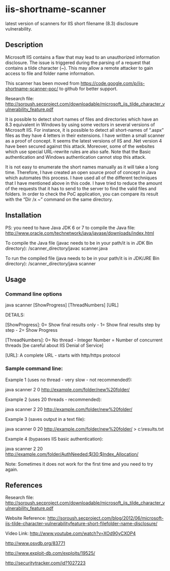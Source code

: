iis-shortname-scanner
=====================
latest version of scanners for IIS short filename (8.3) disclosure vulnerability.

Description
-----------
Microsoft IIS contains a flaw that may lead to an unauthorized information disclosure. The issue is triggered during the parsing of a request that contains a tilde character (~). This may allow a remote attacker to gain access to file and folder name information.

This scanner has been moved from https://code.google.com/p/iis-shortname-scanner-poc/ to github for better support.


Research file: http://soroush.secproject.com/downloadable/microsoft_iis_tilde_character_vulnerability_feature.pdf

It is possible to detect short names of files and directories which have an 8.3 equivalent in Windows by using some vectors in several versions of Microsoft IIS. For instance, it is possible to detect all short-names of “.aspx” files as they have 4 letters in their extensions. I have written a small scanner as a proof of concept. It seems the latest versions of IIS and .Net version 4 have been secured against this attack. Moreover, some of the websites which use special URL-rewrite rules are also safe. Note that the Basic authentication and Windows authentication cannot stop this attack.

It is not easy to enumerate the short names manually as it will take a long time. Therefore, I have created an open source proof of concept in Java which automates this process. I have used all of the different techniques that I have mentioned above in this code. I have tried to reduce the amount of the requests that it has to send to the server to find the valid files and folders. In order to check the PoC application, you can compare its result with the “Dir /x ~” command on the same directory.


Installation
------------

PS: you need to have Java JDK 6 or 7 to compile the Java file: http://www.oracle.com/technetwork/java/javase/downloads/index.html

To compile the Java file (javac needs to be in your path/it is in JDK Bin directory): /scanner_directory/javac scanner.java

To run the compiled file (java needs to be in your path/it is in JDK/JRE Bin directory): /scanner_directory/java scanner

Usage
-----

### Command line options

  java scanner [ShowProgress] [ThreadNumbers] [URL]

DETAILS:

 [ShowProgress]: 0= Show final results only - 1= Show final results step by step  - 2= Show Progress
 
 [ThreadNumbers]: 0= No thread - Integer Number = Number of concurrent threads [be careful about IIS Denial of Service]
 
 [URL]: A complete URL - starts with http/https protocol


### Sample command line:

Example 1 (uses no thread - very slow - not recommended!):

  java scanner 2 0 http://example.com/folder/new%20folder/

Example 2 (uses 20 threads - recommended):

  java scanner 2 20 http://example.com/folder/new%20folder/

Example 3 (saves output in a text file):

  java scanner 0 20 http://example.com/folder/new%20folder/ > c:\results.txt

Example 4 (bypasses IIS basic authentication):

  java scanner 2 20 http://example.com/folder/AuthNeeded:$I30:$Index_Allocation/

Note: Sometimes it does not work for the first time and you need to try again.

References
------------

Research file: http://soroush.secproject.com/downloadable/microsoft_iis_tilde_character_vulnerability_feature.pdf

Website Reference: http://soroush.secproject.com/blog/2012/06/microsoft-iis-tilde-character-vulnerabilityfeature-short-filefolder-name-disclosure/

Video Link: http://www.youtube.com/watch?v=XOd90yCXOP4

http://www.osvdb.org/83771

http://www.exploit-db.com/exploits/19525/

http://securitytracker.com/id?1027223


